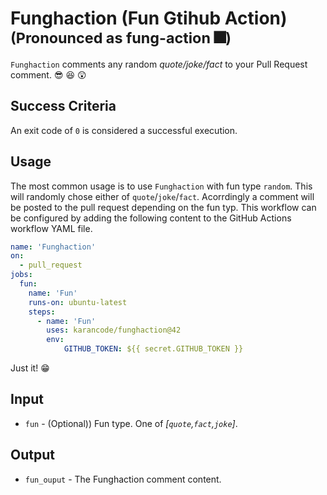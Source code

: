 # Funghaction (Fun Gtihub Action) <sub>(Pronounced as fung-action :fireworks:)</sub>
`Funghaction` comments any random _quote/joke/fact_ to your Pull Request comment. :sunglasses: :laughing: :astonished:

## Success Criteria
An exit code of `0` is considered a successful execution.

## Usage
The most common usage is to use `Funghaction` with fun type `random`. This will randomly chose either of `quote`/`joke`/`fact`. Acorrdingly a comment will be posted to the pull request depending on the fun typ. This workflow can be configured by adding the following content to the GitHub Actions workflow YAML file.
```yaml
name: 'Funghaction'
on:
  - pull_request
jobs:
  fun:
    name: 'Fun'
    runs-on: ubuntu-latest
    steps:
      - name: 'Fun'
        uses: karancode/funghaction@42
        env:
            GITHUB_TOKEN: ${{ secret.GITHUB_TOKEN }}
```
Just it! :grin:

## Input

* `fun` - (Optional)) Fun type. One of _[`quote`,`fact`,`joke`]_.

## Output

* `fun_ouput` - The Funghaction comment content.
